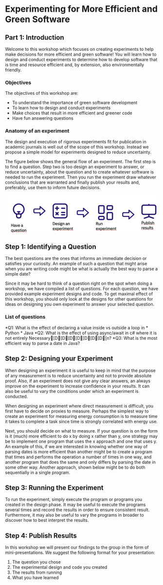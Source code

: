 # Experimenting for More Efficient and Green Software

## Part 1: Introduction

Welcome to this workshop which focuses on creating experiments to help make decisions for more efficient and green software! You will learn how to design and conduct experiments to determine how to develop software that is time and resource efficient and, by extension, also environmentally friendly.

### Objectives

The objectives of this workshop are:

* To understand the importance of green software development
* To learn how to design and conduct experiments
* Make choices that result in more efficient and greener code
* Have fun answering questions


### Anatomy of an experiment

The design and execution of rigorous experiments fit for publication in
academic journals is well out of the scope of this workshop. Instead we propose
a simple model for experiments designed to reduce uncertainty.

The figure below shows the general flow of an experiment. The first step is to
find a question. Step two is too design an experiment to answer, or reduce uncertainty, about the question and to create whatever software is needed to run the experiment. Then you run the experiment draw whatever conclusions
that are warranted and finally publish your results and, preferably, use them
to inform future decisions.

![Overview of an expedient: question → design → run → publish](figures/experiment_flow.png "Experiment flow")



## Step 1: Identifying a Question

The best questions are the ones that informs an immediate decision or
satisfies your curiosity. An example of such a question that might arise
when you are writing code might be what is actually the best way to
parse a simple date?

Since it may be hard to think of a question right on the spot when doing 
a workshop, we have compiled a list of questions. For each question, we have
provided example experiment designs and code. To get maximal effect of this workshop, you should only look at the designs for other questions for ideas on designing you own experiment to answer your selected question.

### List of questions

*Q1: What is the effect of declaring a value inside vs outside a loop in
    * Python
    * Java
*Q2: What is the effect of using async/await in c# where it is not entirely Necessary[D[D[D[D[D[D[D[n?
*Q3: What is the most efficient way to parse a date in Java?



## Step 2: Designing your Experiment

When designing an experiment it is useful to keep in mind that the
purpose of any measurement is to reduce uncertainty and not
to provide absolute proof. Also, if an experiment does not give any clear
answers,  an always improve on the experiment to increase confidence
in your results. It can also be useful to vary the conditions under which
an experiment is conducted.

When designing an experiment where direct measurement is difficult, you first have to decide on proxies to measure. Perhaps the simplest way to create an experiment for measuring energy consumption is to measure time it takes to complete a task since time is strongly correlated with energy use. 

Next, you should decide on what to measure. If your question is on the form
is it (much) more efficient to do x by doing x rather than y, one strategy may be to implement one program that uses the x approach and one that uses y. An example of this, if we are interested in knowing whether one way of parsing dates is more efficient than another might be to create a program that times and performs the operation a number of times in one way, and another program that does the same and only differs by parsing the date in some other way. Another approach, shown below might be to do both sequentially in a single program.


## Step 3: Running the Experiment

To run the experiment, simply execute the program or programs you created in the design phase. It may be useful to execute the programs several times and record the
results in order to ensure consistent result. Furthermore, it may also be useful to vary the programs in broader to discover how to best interpret the results.


## Step 4: Publish Results

In this workshop we will present our findings to the group in the form of mini-presentations. We suggest the following format for your presentation:

1. The question you chose
2. The experimental design and code you created
3. The results from running
4. What you have learned


